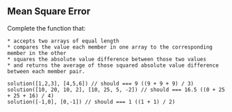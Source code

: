 ## Mean Square Error

Complete the function that:

    * accepts two arrays of equal length
    * compares the value each member in one array to the corresponding member in the other
    * squares the absolute value difference between those two values
    * and returns the average of those squared absolute value difference between each member pair.

    solution([1,2,3], [4,5,6]) // should === 9 ((9 + 9 + 9) / 3)
    solution([10, 20, 10, 2], [10, 25, 5, -2]) // should === 16.5 ((0 + 25 + 25 + 16) / 4)
    solution([-1,0], [0,-1]) // should === 1 ((1 + 1) / 2)
